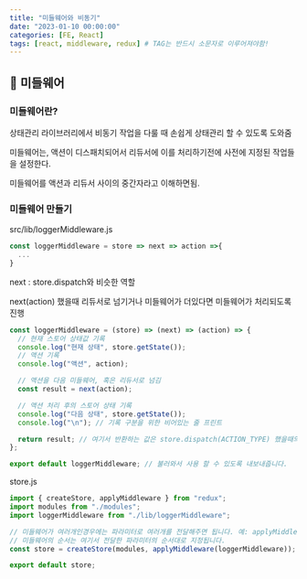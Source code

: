 ```yaml
---
title: "미들웨어와 비동기"
date: "2023-01-10 00:00:00"
categories: [FE, React]
tags: [react, middleware, redux] # TAG는 반드시 소문자로 이루어져야함!
---
```


## 📌 미들웨어

### 미들웨어란?

상태관리 라이브러리에서 비동기 작업을 다룰 때 손쉽게 상태관리 할 수 있도록 도와줌

미들웨어는, 액션이 디스패치되어서 리듀서에 이를 처리하기전에 사전에 지정된 작업들을 설정한다.

미들웨어를 액션과 리듀서 사이의 중간자라고 이해하면됨.

### 미들웨어 만들기

src/lib/loggerMiddleware.js

```javascript
const loggerMiddleware = store => next => action =>{
  ...
}
```

next : store.dispatch와 비슷한 역할

next(action) 했을때 리듀서로 넘기거나 미들웨어가 더있다면 미들웨어가 처리되도록 진행

```javascript
const loggerMiddleware = (store) => (next) => (action) => {
  // 현재 스토어 상태값 기록
  console.log("현재 상태", store.getState());
  // 액션 기록
  console.log("액션", action);

  // 액션을 다음 미들웨어, 혹은 리듀서로 넘김
  const result = next(action);

  // 액션 처리 후의 스토어 상태 기록
  console.log("다음 상태", store.getState());
  console.log("\n"); // 기록 구분을 위한 비어있는 줄 프린트

  return result; // 여기서 반환하는 값은 store.dispatch(ACTION_TYPE) 했을때의 결과로 설정됩니다
};

export default loggerMiddleware; // 불러와서 사용 할 수 있도록 내보내줍니다.
```

store.js

```javascript
import { createStore, applyMiddleware } from "redux";
import modules from "./modules";
import loggerMiddleware from "./lib/loggerMiddleware";

// 미들웨어가 여러개인경우에는 파라미터로 여러개를 전달해주면 됩니다. 예: applyMiddleware(a,b,c)
// 미들웨어의 순서는 여기서 전달한 파라미터의 순서대로 지정됩니다.
const store = createStore(modules, applyMiddleware(loggerMiddleware));

export default store;
```
